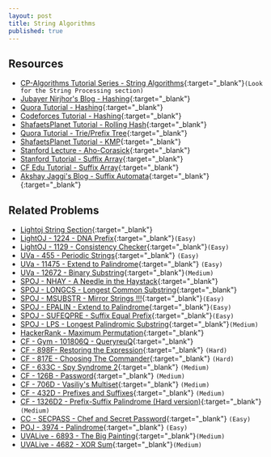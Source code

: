```yaml
---
layout: post
title: String Algorithms
published: true
---
```


## Resources

- [CP-Algorithms Tutorial Series - String Algorithms](https://cp-algorithms.com){:target="_blank"}`(Look for the String Processing section)`
- [Jubayer Nirjhor's Blog - Hashing](https://mathislife.github.io/assets/pdfs/Hashing.pdf){:target="\_blank"}
- [Quora Tutorial - Hashing](https://www.quora.com/q/threadsiiithyderabad/String-Hashing-for-competitive-programming){:target="_blank"}
- [Codeforces Tutorial - Hashing]( https://codeforces.com/blog/entry/60445){:target="_blank"}
- [ShafaetsPlanet Tutorial - Rolling Hash](http://www.shafaetsplanet.com/?p=3028){:target="_blank"}
- [Quora Tutorial - Trie/Prefix Tree](https://www.quora.com/q/threadsiiithyderabad/Tutorial-on-Trie-and-example-problems){:target="_blank"}
- [ShafaetsPlanet Tutorial - KMP](http://www.shafaetsplanet.com/?p=3209){:target="\_blank"}
- [Stanford Lecture - Aho-Corasick](http://web.stanford.edu/class/archive/cs/cs166/cs166.1166/lectures/02/Small02.pdf){:target="\_blank"}
- [Stanford Tutorial - Suffix Array](https://web.stanford.edu/class/cs97si/suffix-array.pdf){:target="\_blank"}
- [CF Edu Tutorial - Suffix Array](https://codeforces.com/edu/course/2/lesson/2){:target="\_blank"}
- [Akshay Jaggi's Blog - Suffix Automata](https://akshay.jaggi.co/blog/suffix-automata/){:target="\_blank"}
   [](){:target="\_blank"}


## Related Problems

- [Lightoj String Section](http://lightoj.com/volume_problemcategory.php?main_category=String){:target="_blank"}
- [LightOJ - 1224 - DNA Prefix](http://lightoj.com/volume_showproblem.php?problem=1224){:target="_blank"}`(Easy)`
- [LightOJ - 1129 - Consistency Checker](http://lightoj.com/volume_showproblem.php?problem=1129){:target="_blank"}`(Easy)`
- [UVa - 455 - Periodic Strings](https://onlinejudge.org/external/4/455.pdf){:target="_blank"} `(Easy)`
- [UVa - 11475 - Extend to Palindrome](https://onlinejudge.org/external/114/11475.pdf){:target="_blank"} `(Easy)`
- [UVa - 12672 - Binary Substring](https://onlinejudge.org/external/124/12472.pdf){:target="\_blank"}`(Medium)`
- [SPOJ - NHAY - A Needle in the Haystack](http://www.spoj.com/problems/NHAY/){:target="_blank"}
- [SPOJ - LONGCS - Longest Common Substring](https://www.spoj.com/problems/LONGCS/){:target="_blank"}
- [SPOJ - MSUBSTR - Mirror Strings !!!](https://www.spoj.com/problems/MSUBSTR/en/){:target="_blank"}`(Easy)`
- [SPOJ - EPALIN - Extend to Palindrome](https://www.spoj.com/problems/EPALIN/en/){:target="_blank"}`(Easy)`
- [SPOJ - SUFEQPRE - Suffix Equal Prefix](https://www.spoj.com/problems/SUFEQPRE/en/){:target="_blank"}`(Easy)`
- [SPOJ - LPS - Longest Palindromic Substring](https://www.spoj.com/problems/LPS/en/){:target="_blank"}`(Medium)`
- [HackerRank - Maximum Permutation](https://www.hackerrank.com/contests/university-codesprint-4/challenges/maximum-permutation){:target="_blank"}
- [CF - Gym - 101806Q - QueryreuQ](https://codeforces.com/gym/101806/problem/Q){:target="_blank"}
- [CF - 898F- Restoring the Expression](https://codeforces.com/problemset/problem/898/F){:target="_blank"} `(Hard)`
- [CF - 817E - Choosing The Commander](https://codeforces.com/problemset/problem/817/E){:target="_blank"} `(Hard)`
- [CF - 633C - Spy Syndrome 2](https://codeforces.com/problemset/problem/633/C){:target="_blank"} `(Medium)`
- [CF - 126B - Password](https://codeforces.com/problemset/problem/126/B){:target="_blank"} `(Medium)`
- [CF - 706D - Vasiliy's Multiset](https://codeforces.com/problemset/problem/706/D){:target="_blank"} `(Medium)`
- [CF - 432D - Prefixes and Suffixes](https://codeforces.com/problemset/problem/432/D){:target="_blank"} `(Medium)`
- [CF - 1326D2 - Prefix-Suffix Palindrome (Hard version)](https://codeforces.com/problemset/problem/1326/D2){:target="_blank"} `(Medium)`
- [CC - SECPASS - Chef and Secret Password](https://www.codechef.com/problems/SECPASS){:target="_blank"} `(Easy)`
- [POJ - 3974 - Palindrome](http://poj.org/problem?id=3974){:target="_blank"} `(Easy)`
- [UVALive - 6893 - The Big Painting](https://icpcarchive.ecs.baylor.edu/external/68/6893.pdf){:target="_blank"}`(Medium)`
- [UVALive - 4682 - XOR Sum](https://icpcarchive.ecs.baylor.edu/external/46/4682.pdf){:target="_blank"}`(Medium)`
